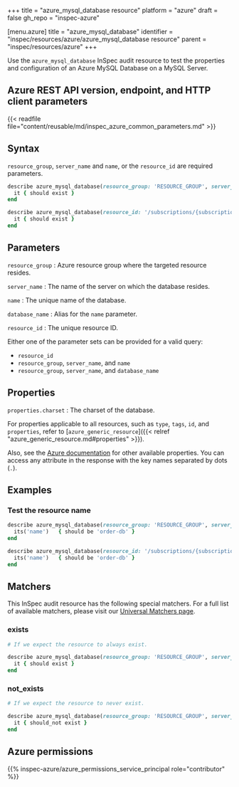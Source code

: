 +++
title = "azure_mysql_database resource"
platform = "azure"
draft = false
gh_repo = "inspec-azure"

[menu.azure]
title = "azure_mysql_database"
identifier = "inspec/resources/azure/azure_mysql_database resource"
parent = "inspec/resources/azure"
+++

Use the `azure_mysql_database` InSpec audit resource to test the properties and configuration of an Azure MySQL Database on a MySQL Server.

## Azure REST API version, endpoint, and HTTP client parameters

{{< readfile file="content/reusable/md/inspec_azure_common_parameters.md" >}}

## Syntax

`resource_group`, `server_name` and `name`, or the `resource_id` are required parameters.

```ruby
describe azure_mysql_database(resource_group: 'RESOURCE_GROUP', server_name: 'SERVER_NAME', name: 'NAME') do
  it { should exist }
end
```

```ruby
describe azure_mysql_database(resource_id: '/subscriptions/{subscriptionId}/resourceGroups/{resourceGroupName}/providers/Microsoft.DBforMySQL/servers/{serverName}/databases/{databaseName}') do
  it { should exist }
end
```

## Parameters

`resource_group`
: Azure resource group where the targeted resource resides.

`server_name`
: The name of the server on which the database resides.

`name`
: The unique name of the database.

`database_name`
: Alias for the `name` parameter.

`resource_id`
: The unique resource ID.

Either one of the parameter sets can be provided for a valid query:

- `resource_id`
- `resource_group`, `server_name`, and `name`
- `resource_group`, `server_name`, and `database_name`

## Properties

`properties.charset`
: The charset of the database.

For properties applicable to all resources, such as `type`, `tags`, `id`, and `properties`, refer to [`azure_generic_resource`]({{< relref "azure_generic_resource.md#properties" >}}).

Also, see the [Azure documentation](https://docs.microsoft.com/en-us/rest/api/mysql/flexibleserver/databases/get) for other available properties.
You can access any attribute in the response with the key names separated by dots (`.`).

## Examples

### Test the resource name

```ruby
describe azure_mysql_database(resource_group: 'RESOURCE_GROUP', server_name: 'SERVER_NAME', name: 'NAME') do
  its('name')   { should be 'order-db' }
end
```

```ruby
describe azure_mysql_database(resource_id: '/subscriptions/{subscriptionId}/resourceGroups/{resourceGroupName}/providers/Microsoft.DBforMySQL/servers/{serverName}/databases/order-db') do
  its('name')   { should be 'order-db' }
end
```

## Matchers

This InSpec audit resource has the following special matchers. For a full list of available matchers, please visit our [Universal Matchers page](https://docs.chef.io/inspec/matchers/).

### exists

```ruby
# If we expect the resource to always exist.

describe azure_mysql_database(resource_group: 'RESOURCE_GROUP', server_name: 'SERVER_NAME', name: 'NAME') do
  it { should exist }
end
```

### not_exists

```ruby
# If we expect the resource to never exist.

describe azure_mysql_database(resource_group: 'RESOURCE_GROUP', server_name: 'SERVER_NAME', name: 'NAME') do
  it { should_not exist }
end
```

## Azure permissions

{{% inspec-azure/azure_permissions_service_principal role="contributor" %}}
